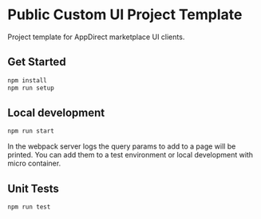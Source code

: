 # Public Custom UI Project Template

Project template for AppDirect marketplace UI clients.


## Get Started

```sh
npm install
npm run setup
```

## Local development

```sh
npm run start
```

In the webpack server logs the query params to add to a page will be printed. You can add them to a test environment or local development with micro container.

## Unit Tests

```sh
npm run test
```
